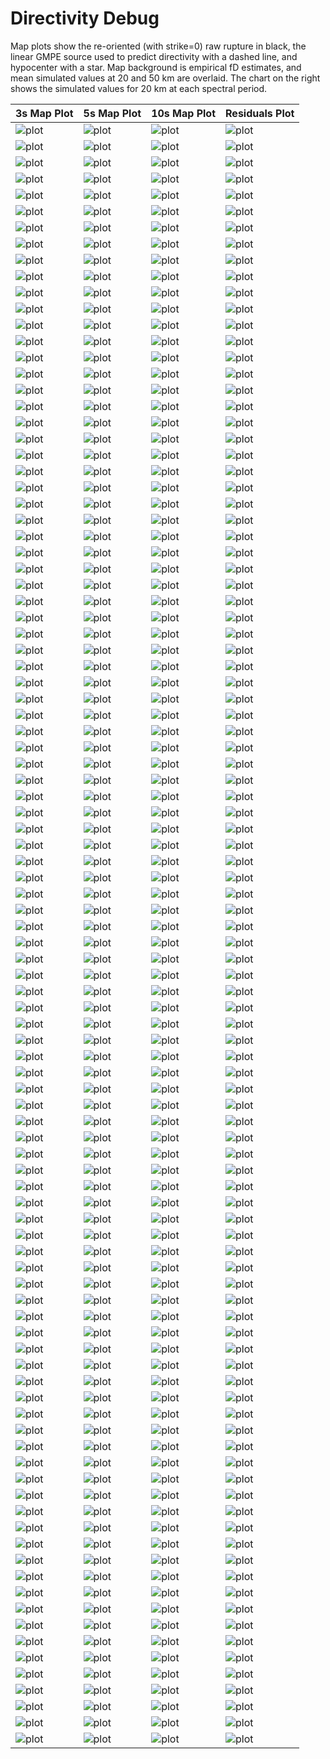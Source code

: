 # Directivity Debug

Map plots show the re-oriented (with strike=0) raw rupture in black, the linear GMPE source used to predict directivity with a dashed line, and hypocenter with a star. Map background is empirical fD estimates, and mean simulated values at 20 and 50 km are overlaid. The chart on the right shows the simulated values for 20 km at each spectral period.

| 3s Map Plot | 5s Map Plot | 10s Map Plot | Residuals Plot |
|-----|-----|-----|-----|
| ![plot](event_338090_map_3s.png) | ![plot](event_338090_map_5s.png) | ![plot](event_338090_map_10s.png) | ![plot](event_338090_residuals.png) |
| ![plot](event_529792_map_3s.png) | ![plot](event_529792_map_5s.png) | ![plot](event_529792_map_10s.png) | ![plot](event_529792_residuals.png) |
| ![plot](event_537320_map_3s.png) | ![plot](event_537320_map_5s.png) | ![plot](event_537320_map_10s.png) | ![plot](event_537320_residuals.png) |
| ![plot](event_664074_map_3s.png) | ![plot](event_664074_map_5s.png) | ![plot](event_664074_map_10s.png) | ![plot](event_664074_residuals.png) |
| ![plot](event_712722_map_3s.png) | ![plot](event_712722_map_5s.png) | ![plot](event_712722_map_10s.png) | ![plot](event_712722_residuals.png) |
| ![plot](event_771630_map_3s.png) | ![plot](event_771630_map_5s.png) | ![plot](event_771630_map_10s.png) | ![plot](event_771630_residuals.png) |
| ![plot](event_948052_map_3s.png) | ![plot](event_948052_map_5s.png) | ![plot](event_948052_map_10s.png) | ![plot](event_948052_residuals.png) |
| ![plot](event_953424_map_3s.png) | ![plot](event_953424_map_5s.png) | ![plot](event_953424_map_10s.png) | ![plot](event_953424_residuals.png) |
| ![plot](event_1053233_map_3s.png) | ![plot](event_1053233_map_5s.png) | ![plot](event_1053233_map_10s.png) | ![plot](event_1053233_residuals.png) |
| ![plot](event_1470091_map_3s.png) | ![plot](event_1470091_map_5s.png) | ![plot](event_1470091_map_10s.png) | ![plot](event_1470091_residuals.png) |
| ![plot](event_1512895_map_3s.png) | ![plot](event_1512895_map_5s.png) | ![plot](event_1512895_map_10s.png) | ![plot](event_1512895_residuals.png) |
| ![plot](event_1607567_map_3s.png) | ![plot](event_1607567_map_5s.png) | ![plot](event_1607567_map_10s.png) | ![plot](event_1607567_residuals.png) |
| ![plot](event_1700651_map_3s.png) | ![plot](event_1700651_map_5s.png) | ![plot](event_1700651_map_10s.png) | ![plot](event_1700651_residuals.png) |
| ![plot](event_1977830_map_3s.png) | ![plot](event_1977830_map_5s.png) | ![plot](event_1977830_map_10s.png) | ![plot](event_1977830_residuals.png) |
| ![plot](event_2107076_map_3s.png) | ![plot](event_2107076_map_5s.png) | ![plot](event_2107076_map_10s.png) | ![plot](event_2107076_residuals.png) |
| ![plot](event_2111363_map_3s.png) | ![plot](event_2111363_map_5s.png) | ![plot](event_2111363_map_10s.png) | ![plot](event_2111363_residuals.png) |
| ![plot](event_2140363_map_3s.png) | ![plot](event_2140363_map_5s.png) | ![plot](event_2140363_map_10s.png) | ![plot](event_2140363_residuals.png) |
| ![plot](event_2200514_map_3s.png) | ![plot](event_2200514_map_5s.png) | ![plot](event_2200514_map_10s.png) | ![plot](event_2200514_residuals.png) |
| ![plot](event_2223267_map_3s.png) | ![plot](event_2223267_map_5s.png) | ![plot](event_2223267_map_10s.png) | ![plot](event_2223267_residuals.png) |
| ![plot](event_2307038_map_3s.png) | ![plot](event_2307038_map_5s.png) | ![plot](event_2307038_map_10s.png) | ![plot](event_2307038_residuals.png) |
| ![plot](event_2328845_map_3s.png) | ![plot](event_2328845_map_5s.png) | ![plot](event_2328845_map_10s.png) | ![plot](event_2328845_residuals.png) |
| ![plot](event_2459571_map_3s.png) | ![plot](event_2459571_map_5s.png) | ![plot](event_2459571_map_10s.png) | ![plot](event_2459571_residuals.png) |
| ![plot](event_2527503_map_3s.png) | ![plot](event_2527503_map_5s.png) | ![plot](event_2527503_map_10s.png) | ![plot](event_2527503_residuals.png) |
| ![plot](event_2602082_map_3s.png) | ![plot](event_2602082_map_5s.png) | ![plot](event_2602082_map_10s.png) | ![plot](event_2602082_residuals.png) |
| ![plot](event_2763455_map_3s.png) | ![plot](event_2763455_map_5s.png) | ![plot](event_2763455_map_10s.png) | ![plot](event_2763455_residuals.png) |
| ![plot](event_2808851_map_3s.png) | ![plot](event_2808851_map_5s.png) | ![plot](event_2808851_map_10s.png) | ![plot](event_2808851_residuals.png) |
| ![plot](event_2909924_map_3s.png) | ![plot](event_2909924_map_5s.png) | ![plot](event_2909924_map_10s.png) | ![plot](event_2909924_residuals.png) |
| ![plot](event_3179817_map_3s.png) | ![plot](event_3179817_map_5s.png) | ![plot](event_3179817_map_10s.png) | ![plot](event_3179817_residuals.png) |
| ![plot](event_3367735_map_3s.png) | ![plot](event_3367735_map_5s.png) | ![plot](event_3367735_map_10s.png) | ![plot](event_3367735_residuals.png) |
| ![plot](event_3368426_map_3s.png) | ![plot](event_3368426_map_5s.png) | ![plot](event_3368426_map_10s.png) | ![plot](event_3368426_residuals.png) |
| ![plot](event_3409313_map_3s.png) | ![plot](event_3409313_map_5s.png) | ![plot](event_3409313_map_10s.png) | ![plot](event_3409313_residuals.png) |
| ![plot](event_3431464_map_3s.png) | ![plot](event_3431464_map_5s.png) | ![plot](event_3431464_map_10s.png) | ![plot](event_3431464_residuals.png) |
| ![plot](event_3445333_map_3s.png) | ![plot](event_3445333_map_5s.png) | ![plot](event_3445333_map_10s.png) | ![plot](event_3445333_residuals.png) |
| ![plot](event_3694251_map_3s.png) | ![plot](event_3694251_map_5s.png) | ![plot](event_3694251_map_10s.png) | ![plot](event_3694251_residuals.png) |
| ![plot](event_3761200_map_3s.png) | ![plot](event_3761200_map_5s.png) | ![plot](event_3761200_map_10s.png) | ![plot](event_3761200_residuals.png) |
| ![plot](event_4080151_map_3s.png) | ![plot](event_4080151_map_5s.png) | ![plot](event_4080151_map_10s.png) | ![plot](event_4080151_residuals.png) |
| ![plot](event_4132302_map_3s.png) | ![plot](event_4132302_map_5s.png) | ![plot](event_4132302_map_10s.png) | ![plot](event_4132302_residuals.png) |
| ![plot](event_4267580_map_3s.png) | ![plot](event_4267580_map_5s.png) | ![plot](event_4267580_map_10s.png) | ![plot](event_4267580_residuals.png) |
| ![plot](event_4300507_map_3s.png) | ![plot](event_4300507_map_5s.png) | ![plot](event_4300507_map_10s.png) | ![plot](event_4300507_residuals.png) |
| ![plot](event_4519177_map_3s.png) | ![plot](event_4519177_map_5s.png) | ![plot](event_4519177_map_10s.png) | ![plot](event_4519177_residuals.png) |
| ![plot](event_4582832_map_3s.png) | ![plot](event_4582832_map_5s.png) | ![plot](event_4582832_map_10s.png) | ![plot](event_4582832_residuals.png) |
| ![plot](event_4656025_map_3s.png) | ![plot](event_4656025_map_5s.png) | ![plot](event_4656025_map_10s.png) | ![plot](event_4656025_residuals.png) |
| ![plot](event_4755026_map_3s.png) | ![plot](event_4755026_map_5s.png) | ![plot](event_4755026_map_10s.png) | ![plot](event_4755026_residuals.png) |
| ![plot](event_4788091_map_3s.png) | ![plot](event_4788091_map_5s.png) | ![plot](event_4788091_map_10s.png) | ![plot](event_4788091_residuals.png) |
| ![plot](event_5128705_map_3s.png) | ![plot](event_5128705_map_5s.png) | ![plot](event_5128705_map_10s.png) | ![plot](event_5128705_residuals.png) |
| ![plot](event_5136645_map_3s.png) | ![plot](event_5136645_map_5s.png) | ![plot](event_5136645_map_10s.png) | ![plot](event_5136645_residuals.png) |
| ![plot](event_5220859_map_3s.png) | ![plot](event_5220859_map_5s.png) | ![plot](event_5220859_map_10s.png) | ![plot](event_5220859_residuals.png) |
| ![plot](event_5423417_map_3s.png) | ![plot](event_5423417_map_5s.png) | ![plot](event_5423417_map_10s.png) | ![plot](event_5423417_residuals.png) |
| ![plot](event_5542917_map_3s.png) | ![plot](event_5542917_map_5s.png) | ![plot](event_5542917_map_10s.png) | ![plot](event_5542917_residuals.png) |
| ![plot](event_5545440_map_3s.png) | ![plot](event_5545440_map_5s.png) | ![plot](event_5545440_map_10s.png) | ![plot](event_5545440_residuals.png) |
| ![plot](event_5555699_map_3s.png) | ![plot](event_5555699_map_5s.png) | ![plot](event_5555699_map_10s.png) | ![plot](event_5555699_residuals.png) |
| ![plot](event_6009983_map_3s.png) | ![plot](event_6009983_map_5s.png) | ![plot](event_6009983_map_10s.png) | ![plot](event_6009983_residuals.png) |
| ![plot](event_6014377_map_3s.png) | ![plot](event_6014377_map_5s.png) | ![plot](event_6014377_map_10s.png) | ![plot](event_6014377_residuals.png) |
| ![plot](event_6176763_map_3s.png) | ![plot](event_6176763_map_5s.png) | ![plot](event_6176763_map_10s.png) | ![plot](event_6176763_residuals.png) |
| ![plot](event_6217987_map_3s.png) | ![plot](event_6217987_map_5s.png) | ![plot](event_6217987_map_10s.png) | ![plot](event_6217987_residuals.png) |
| ![plot](event_6551221_map_3s.png) | ![plot](event_6551221_map_5s.png) | ![plot](event_6551221_map_10s.png) | ![plot](event_6551221_residuals.png) |
| ![plot](event_6564093_map_3s.png) | ![plot](event_6564093_map_5s.png) | ![plot](event_6564093_map_10s.png) | ![plot](event_6564093_residuals.png) |
| ![plot](event_6899798_map_3s.png) | ![plot](event_6899798_map_5s.png) | ![plot](event_6899798_map_10s.png) | ![plot](event_6899798_residuals.png) |
| ![plot](event_6933402_map_3s.png) | ![plot](event_6933402_map_5s.png) | ![plot](event_6933402_map_10s.png) | ![plot](event_6933402_residuals.png) |
| ![plot](event_6933565_map_3s.png) | ![plot](event_6933565_map_5s.png) | ![plot](event_6933565_map_10s.png) | ![plot](event_6933565_residuals.png) |
| ![plot](event_6967900_map_3s.png) | ![plot](event_6967900_map_5s.png) | ![plot](event_6967900_map_10s.png) | ![plot](event_6967900_residuals.png) |
| ![plot](event_6972425_map_3s.png) | ![plot](event_6972425_map_5s.png) | ![plot](event_6972425_map_10s.png) | ![plot](event_6972425_residuals.png) |
| ![plot](event_7165326_map_3s.png) | ![plot](event_7165326_map_5s.png) | ![plot](event_7165326_map_10s.png) | ![plot](event_7165326_residuals.png) |
| ![plot](event_7279952_map_3s.png) | ![plot](event_7279952_map_5s.png) | ![plot](event_7279952_map_10s.png) | ![plot](event_7279952_residuals.png) |
| ![plot](event_7436746_map_3s.png) | ![plot](event_7436746_map_5s.png) | ![plot](event_7436746_map_10s.png) | ![plot](event_7436746_residuals.png) |
| ![plot](event_7618067_map_3s.png) | ![plot](event_7618067_map_5s.png) | ![plot](event_7618067_map_10s.png) | ![plot](event_7618067_residuals.png) |
| ![plot](event_7804186_map_3s.png) | ![plot](event_7804186_map_5s.png) | ![plot](event_7804186_map_10s.png) | ![plot](event_7804186_residuals.png) |
| ![plot](event_7920758_map_3s.png) | ![plot](event_7920758_map_5s.png) | ![plot](event_7920758_map_10s.png) | ![plot](event_7920758_residuals.png) |
| ![plot](event_8027508_map_3s.png) | ![plot](event_8027508_map_5s.png) | ![plot](event_8027508_map_10s.png) | ![plot](event_8027508_residuals.png) |
| ![plot](event_8226078_map_3s.png) | ![plot](event_8226078_map_5s.png) | ![plot](event_8226078_map_10s.png) | ![plot](event_8226078_residuals.png) |
| ![plot](event_8371054_map_3s.png) | ![plot](event_8371054_map_5s.png) | ![plot](event_8371054_map_10s.png) | ![plot](event_8371054_residuals.png) |
| ![plot](event_8690864_map_3s.png) | ![plot](event_8690864_map_5s.png) | ![plot](event_8690864_map_10s.png) | ![plot](event_8690864_residuals.png) |
| ![plot](event_8737458_map_3s.png) | ![plot](event_8737458_map_5s.png) | ![plot](event_8737458_map_10s.png) | ![plot](event_8737458_residuals.png) |
| ![plot](event_8785623_map_3s.png) | ![plot](event_8785623_map_5s.png) | ![plot](event_8785623_map_10s.png) | ![plot](event_8785623_residuals.png) |
| ![plot](event_8824320_map_3s.png) | ![plot](event_8824320_map_5s.png) | ![plot](event_8824320_map_10s.png) | ![plot](event_8824320_residuals.png) |
| ![plot](event_8962522_map_3s.png) | ![plot](event_8962522_map_5s.png) | ![plot](event_8962522_map_10s.png) | ![plot](event_8962522_residuals.png) |
| ![plot](event_9218948_map_3s.png) | ![plot](event_9218948_map_5s.png) | ![plot](event_9218948_map_10s.png) | ![plot](event_9218948_residuals.png) |
| ![plot](event_9223185_map_3s.png) | ![plot](event_9223185_map_5s.png) | ![plot](event_9223185_map_10s.png) | ![plot](event_9223185_residuals.png) |
| ![plot](event_9277151_map_3s.png) | ![plot](event_9277151_map_5s.png) | ![plot](event_9277151_map_10s.png) | ![plot](event_9277151_residuals.png) |
| ![plot](event_9371957_map_3s.png) | ![plot](event_9371957_map_5s.png) | ![plot](event_9371957_map_10s.png) | ![plot](event_9371957_residuals.png) |
| ![plot](event_9388418_map_3s.png) | ![plot](event_9388418_map_5s.png) | ![plot](event_9388418_map_10s.png) | ![plot](event_9388418_residuals.png) |
| ![plot](event_9456128_map_3s.png) | ![plot](event_9456128_map_5s.png) | ![plot](event_9456128_map_10s.png) | ![plot](event_9456128_residuals.png) |
| ![plot](event_9705597_map_3s.png) | ![plot](event_9705597_map_5s.png) | ![plot](event_9705597_map_10s.png) | ![plot](event_9705597_residuals.png) |
| ![plot](event_9711673_map_3s.png) | ![plot](event_9711673_map_5s.png) | ![plot](event_9711673_map_10s.png) | ![plot](event_9711673_residuals.png) |
| ![plot](event_9818356_map_3s.png) | ![plot](event_9818356_map_5s.png) | ![plot](event_9818356_map_10s.png) | ![plot](event_9818356_residuals.png) |
| ![plot](event_9868226_map_3s.png) | ![plot](event_9868226_map_5s.png) | ![plot](event_9868226_map_10s.png) | ![plot](event_9868226_residuals.png) |
| ![plot](event_9888585_map_3s.png) | ![plot](event_9888585_map_5s.png) | ![plot](event_9888585_map_10s.png) | ![plot](event_9888585_residuals.png) |
| ![plot](event_9944201_map_3s.png) | ![plot](event_9944201_map_5s.png) | ![plot](event_9944201_map_10s.png) | ![plot](event_9944201_residuals.png) |
| ![plot](event_9946446_map_3s.png) | ![plot](event_9946446_map_5s.png) | ![plot](event_9946446_map_10s.png) | ![plot](event_9946446_residuals.png) |
| ![plot](event_9951964_map_3s.png) | ![plot](event_9951964_map_5s.png) | ![plot](event_9951964_map_10s.png) | ![plot](event_9951964_residuals.png) |
| ![plot](event_10207627_map_3s.png) | ![plot](event_10207627_map_5s.png) | ![plot](event_10207627_map_10s.png) | ![plot](event_10207627_residuals.png) |
| ![plot](event_10291600_map_3s.png) | ![plot](event_10291600_map_5s.png) | ![plot](event_10291600_map_10s.png) | ![plot](event_10291600_residuals.png) |
| ![plot](event_10636991_map_3s.png) | ![plot](event_10636991_map_5s.png) | ![plot](event_10636991_map_10s.png) | ![plot](event_10636991_residuals.png) |
| ![plot](event_10659643_map_3s.png) | ![plot](event_10659643_map_5s.png) | ![plot](event_10659643_map_10s.png) | ![plot](event_10659643_residuals.png) |
| ![plot](event_10859491_map_3s.png) | ![plot](event_10859491_map_5s.png) | ![plot](event_10859491_map_10s.png) | ![plot](event_10859491_residuals.png) |
| ![plot](event_10968171_map_3s.png) | ![plot](event_10968171_map_5s.png) | ![plot](event_10968171_map_10s.png) | ![plot](event_10968171_residuals.png) |
| ![plot](event_10982501_map_3s.png) | ![plot](event_10982501_map_5s.png) | ![plot](event_10982501_map_10s.png) | ![plot](event_10982501_residuals.png) |
| ![plot](event_11003203_map_3s.png) | ![plot](event_11003203_map_5s.png) | ![plot](event_11003203_map_10s.png) | ![plot](event_11003203_residuals.png) |
| ![plot](event_11136519_map_3s.png) | ![plot](event_11136519_map_5s.png) | ![plot](event_11136519_map_10s.png) | ![plot](event_11136519_residuals.png) |
| ![plot](event_11208346_map_3s.png) | ![plot](event_11208346_map_5s.png) | ![plot](event_11208346_map_10s.png) | ![plot](event_11208346_residuals.png) |

